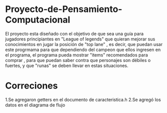 # Proyecto-de-Pensamiento-Computacional
El proyecto esta diseñado con el objetivo de que sea una guía para jugadores principiantes en "League of legends" que quieran mejorar sus conocimientos en jugar la posición de "top lane" , es decir, que puedan usar este progrmama para que dependiendo del campeon que ellos ingresen en el programa, el programa pueda mostrar "items" recomendados para comprar , para que puedan saber contra que personajes son débiles o fuertes, y que "runas" se deben llevar en estas situaciones.  
# Correciones
1.Se agregaron getters en el documento de caracteristica.h
2.Se agregó los datos en el diagrama de flujo
